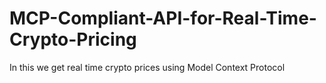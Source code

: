 # MCP-Compliant-API-for-Real-Time-Crypto-Pricing
In this we get real time crypto prices using Model Context Protocol
